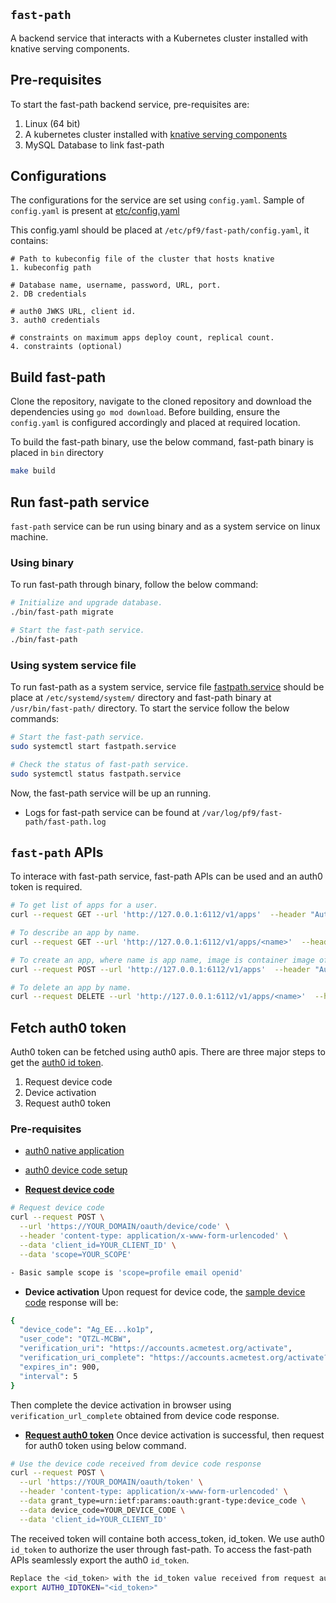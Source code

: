 ## `fast-path`

A backend service that interacts with a Kubernetes cluster installed with knative serving components.

## Pre-requisites
To start the fast-path backend service, pre-requisites are:

1. Linux (64 bit)
2. A kubernetes cluster installed with [knative serving components](https://platform9.com/blog/how-to-set-up-knative-serving-on-kubernetes/)
3. MySQL Database to link fast-path

## Configurations
The configurations for the service are set using `config.yaml`. Sample of `config.yaml` is present at [etc/config.yaml](etc/config.yaml)

This config.yaml should be placed at `/etc/pf9/fast-path/config.yaml`, it contains: 

```
# Path to kubeconfig file of the cluster that hosts knative
1. kubeconfig path

# Database name, username, password, URL, port. 
2. DB credentials

# auth0 JWKS URL, client id.
3. auth0 credentials

# constraints on maximum apps deploy count, replical count.
4. constraints (optional)
```

## Build fast-path

Clone the repository, navigate to the cloned repository and download the dependencies using `go mod download`. Before building, ensure the `config.yaml` is configured accordingly and placed at required location.

To build the fast-path binary, use the below command, fast-path binary is placed in `bin` directory

```sh
make build
```

## Run fast-path service

`fast-path` service can be run using binary and as a system service on linux machine.

### Using binary
To run fast-path through binary, follow the below command:
```sh
# Initialize and upgrade database.
./bin/fast-path migrate

# Start the fast-path service.
./bin/fast-path
```

### Using system service file
To run fast-path as a system service, service file [fastpath.service](fastpath.service) should be place at `/etc/systemd/system/` directory and fast-path binary at `/usr/bin/fast-path/` directory. To start the service follow the below commands:

```sh
# Start the fast-path service.
sudo systemctl start fastpath.service

# Check the status of fast-path service.
sudo systemctl status fastpath.service
```

Now, the fast-path service will be up an running.

* Logs for fast-path service can be found at `/var/log/pf9/fast-path/fast-path.log`

## `fast-path` APIs
To interace with fast-path service, fast-path APIs can be used and an auth0 token is required. 

```sh
# To get list of apps for a user.
curl --request GET --url 'http://127.0.0.1:6112/v1/apps'  --header "Authorization: Bearer ${AUTH0_IDTOKEN}" | jq .

# To describe an app by name.
curl --request GET --url 'http://127.0.0.1:6112/v1/apps/<name>'  --header "Authorization: Bearer ${AUTH0_IDTOKEN}" | jq .

# To create an app, where name is app name, image is container image of app, envs is environment variables with key:value pairs list, port is container port to access app.
curl --request POST --url 'http://127.0.0.1:6112/v1/apps'  --header "Authorization: Bearer ${AUTH0_IDTOKEN}" --data '{"name": "<appname>", "image": "<container image>", "envs": [{ "key":"<key>", "value":"<value>"}], "port": "<port>"}'

# To delete an app by name.
curl --request DELETE --url 'http://127.0.0.1:6112/v1/apps/<name>'  --header "Authorization: Bearer ${AUTH0_IDTOKEN}"
```

## Fetch auth0 token
Auth0 token can be fetched using auth0 apis. There are three major steps to get the [auth0 id token](https://auth0.com/docs/quickstart/native/device).

1. Request device code
2. Device activation
3. Request auth0 token

### **Pre-requisites**
* [auth0 native application](https://auth0.com/docs/get-started/auth0-overview/create-applications/native-apps)
* [auth0 device code setup](https://auth0.com/docs/quickstart/native/device#prerequisites)

* [**Request device code**](https://auth0.com/docs/quickstart/native/device#request-device-code)

```sh
# Request device code 
curl --request POST \
  --url 'https://YOUR_DOMAIN/oauth/device/code' \
  --header 'content-type: application/x-www-form-urlencoded' \
  --data 'client_id=YOUR_CLIENT_ID' \
  --data 'scope=YOUR_SCOPE' 

- Basic sample scope is 'scope=profile email openid'
```

* **Device activation**
Upon request for device code, the [sample device code](https://auth0.com/docs/quickstart/native/device#device-code-response) response will be:
```sh
{
  "device_code": "Ag_EE...ko1p",
  "user_code": "QTZL-MCBW",
  "verification_uri": "https://accounts.acmetest.org/activate",
  "verification_uri_complete": "https://accounts.acmetest.org/activate?user_code=QTZL-MCBW",
  "expires_in": 900,
  "interval": 5
}
```

Then complete the device activation in browser using `verification_url_complete` obtained from device code response. 

* [**Request auth0 token**](https://auth0.com/docs/quickstart/native/device#example-request-token-post-to-token-url)
Once device activation is successful, then request for auth0 token using below command.
```sh
# Use the device code received from device code response
curl --request POST \
  --url 'https://YOUR_DOMAIN/oauth/token' \
  --header 'content-type: application/x-www-form-urlencoded' \
  --data grant_type=urn:ietf:params:oauth:grant-type:device_code \
  --data device_code=YOUR_DEVICE_CODE \
  --data 'client_id=YOUR_CLIENT_ID'
```

The received token will containe both access_token, id_token. We use auth0 `id_token` to authorize the user through fast-path. To access the fast-path APIs seamlessly export the auth0 `id_token`. 

```sh
Replace the <id_token> with the id_token value received from request auth0 token.
export AUTH0_IDTOKEN="<id_token>"
```